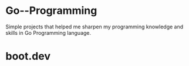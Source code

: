# Go--Programming
Simple projects that helped me sharpen my programming knowledge and skills in Go Programming language.

# boot.dev
